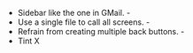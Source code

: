 * Sidebar like the one in GMail.                   -
* Use a single file to call all screens.           -
* Refrain from creating multiple back buttons.     -
* Tint                                             X